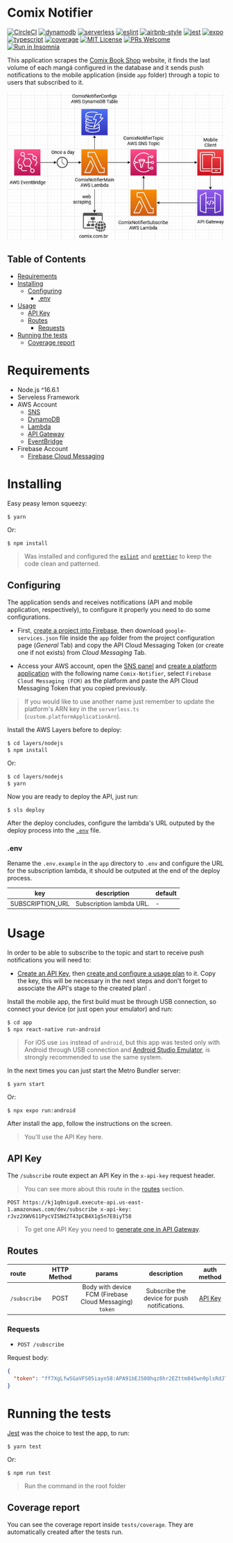 # Comix Notifier
[![CircleCI](https://img.shields.io/circleci/build/github/DiegoVictor/comix-notifier?style=flat-square&logo=circleci)](https://app.circleci.com/pipelines/github/DiegoVictor/comix-notifier?branch=main)
[![dynamodb](https://img.shields.io/badge/dynamodb-3.556.0-4053D6?style=flat-square&logo=amazondynamodb)](https://aws.amazon.com/dynamodb)
[![serverless](https://img.shields.io/badge/serverless-3.38.0-FD5750?style=flat-square&logo=serverless)](https://www.serverless.com/)
[![eslint](https://img.shields.io/badge/eslint-8.57.0-4b32c3?style=flat-square&logo=eslint)](https://eslint.org/)
[![airbnb-style](https://flat.badgen.net/badge/style-guide/airbnb/ff5a5f?icon=airbnb)](https://github.com/airbnb/javascript)
[![jest](https://img.shields.io/badge/jest-29.7.0-brightgreen?style=flat-square&logo=jest)](https://jestjs.io/)
[![expo](https://img.shields.io/badge/expo-50.0.17-000000?style=flat-square&logo=expo)](https://expo.io/)
[![typescript](https://img.shields.io/badge/typescript-5.4.5-3178c6?style=flat-square&logo=typescript)](https://www.typescriptlang.org/)
[![coverage](https://img.shields.io/codecov/c/gh/DiegoVictor/comix-notifier?logo=codecov&style=flat-square)](https://codecov.io/gh/DiegoVictor/comix-notifier)
[![MIT License](https://img.shields.io/badge/license-MIT-green?style=flat-square)](https://raw.githubusercontent.com/DiegoVictor/comix-notifier/main/LICENSE)
[![PRs Welcome](https://img.shields.io/badge/PRs-welcome-brightgreen.svg?style=flat-square)](http://makeapullrequest.com)<br>
[![Run in Insomnia](https://insomnia.rest/images/run.svg)](https://insomnia.rest/run/?label=Comix%20Notifier&uri=https%3A%2F%2Fraw.githubusercontent.com%2FDiegoVictor%2Fcomix-notifier%2Fmain%2FInsomnia_2022-04-19.json)

This application scrapes the [Comix Book Shop](http://www.comix.com.br) website, it finds the last volume of each mangá configured in the database and it sends push notifications to the mobile application (inside `app` folder) through a topic to users that subscribed to it.

![Infrastructure Diagram](https://raw.githubusercontent.com/DiegoVictor/comix-notifier/main/comix-notifier.drawio.png)

## Table of Contents
* [Requirements](#requirements)
* [Installing](#installing)
  * [Configuring](#configuring)
    * [.env](#env)
* [Usage](#usage)
  * [API Key](#api-key)
  * [Routes](#routes)
    * [Requests](#requests)
* [Running the tests](#running-the-tests)
  * [Coverage report](#coverage-report)

# Requirements
  * Node.js ^16.6.1
  * Serveless Framework
  * AWS Account
    * [SNS](https://aws.amazon.com/sns/)
    * [DynamoDB](https://aws.amazon.com/dynamodb/)
    * [Lambda](https://aws.amazon.com/lambda)
    * [API Gateway](https://aws.amazon.com/api-gateway/)
    * [EventBridge](https://aws.amazon.com/eventbridge/)
  * Firebase Account
    * [Firebase Cloud Messaging](https://firebase.google.com/docs/cloud-messaging)

# Installing
Easy peasy lemon squeezy:
```
$ yarn
```
Or:
```
$ npm install
```
> Was installed and configured the [`eslint`](https://eslint.org/) and [`prettier`](https://prettier.io/) to keep the code clean and patterned.

## Configuring
The application sends and receives notifications (API and mobile application, respectively), to configure it properly you need to do some configurations.

* First, [create a project into Firebase](https://firebase.google.com/docs/android/setup#create-firebase-project), then download `google-services.json` file inside the `app` folder from the project configuration page (*General* Tab) and copy the API Cloud Messaging Token (or create one if not exists) from *Cloud Messaging* Tab.

* Access your AWS account, open the [SNS panel](https://console.aws.amazon.com/sns/v3/home) and [create a platform application](https://docs.aws.amazon.com/sns/latest/dg/mobile-push-send-register.html) with the following name `Comix-Notifier`, select `Firebase Cloud Messaging (FCM)` as the platform and paste the API Cloud Messaging Token that you copied previously.
> If you would like to use another name just remember to update the platform's ARN key in the `serverless.ts` (`custom.platformApplicationArn`).

Install the AWS Layers before to deploy:
```
$ cd layers/nodejs
$ npm install
```
Or:
```
$ cd layers/nodejs
$ yarn
```
Now you are ready to deploy the API, just run:
```
$ sls deploy
```

After the deploy concludes, configure the lambda's URL outputed by the deploy process into the [`.env`](#env) file.

### .env
Rename the `.env.example` in the `app` directory to `.env` and configure the URL for the subscription lambda, it should be outputed at the end of the deploy process.

|key|description|default
|---|---|---
|SUBSCRIPTION_URL|Subscription lambda URL.| -

# Usage
In order to be able to subscribe to the topic and start to receive push notifications you will need to:

* [Create an API Key](https://docs.aws.amazon.com/pt_br/apigateway/latest/developerguide/api-gateway-setup-api-key-with-console.html#api-gateway-usage-plan-create-apikey), then [create and configure a usage plan](https://docs.aws.amazon.com/pt_br/apigateway/latest/developerguide/api-gateway-create-usage-plans-with-console.html#api-gateway-usage-plan-create) to it. Copy the key, this will be necessary in the next steps and don't forget to associate the API's stage to the created plan! .

Install the mobile app, the first build must be through USB connection, so connect your device (or just open your emulator) and run:
```
$ cd app
$ npx react-native run-android
```
> For iOS use `ios` instead of `android`, but this app was tested only with Android through USB connection and [Android Studio Emulator](https://developer.android.com/studio/run/managing-avds), is strongly recommended to use the same system.

In the next times you can just start the Metro Bundler server:
```
$ yarn start
```
Or:
```
$ npx expo run:android
```

After install the app, follow the instructions on the screen.
> You'll use the API Key here.

## API Key
The `/subscribe` route expect an API Key in the `x-api-key` request header.
> You can see more about this route in the [routes](#routes) section.
```
POST https://kj1q0nigu8.execute-api.us-east-1.amazonaws.com/dev/subscribe x-api-key: rJvz2XWV611PycVISNd2T43pCB4X1g5n7E8iyT58
```
> To get one API Key you need to [generate one in API Gateway](https://docs.aws.amazon.com/pt_br/apigateway/latest/developerguide/api-gateway-setup-api-key-with-console.html#api-gateway-usage-plan-create-apikey).

## Routes
|route|HTTP Method|params|description|auth method
|:---|:---:|:---:|:---:|:---:
|`/subscribe`|POST|Body with device FCM (Firebase Cloud Messaging) `token`|Subscribe the device for push notifications.|[API Key](#api-key)

### Requests
* `POST /subscribe`

Request body:
```json
{
  "token": "ff7XgLfwSGaVFS05iayn58:APA91bEJ508hqz8hr2EZttm845wn9plsRdJTArMDukr4xTUwdKq_G9qYZCnRIi7lK0M5OeMrnws-DKNNd__TNvnOLmekSNNcBXg3I08oAxT_wksoONXJVz0S12joypaq0-w7IEY6q7Pc"
}
```

# Running the tests
[Jest](https://jestjs.io/) was the choice to test the app, to run:
```
$ yarn test
```
Or:
```
$ npm run test
```
> Run the command in the root folder

## Coverage report
You can see the coverage report inside `tests/coverage`. They are automatically created after the tests run.

